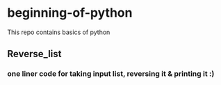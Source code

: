 # beginning-of-python
This repo contains basics of python 

## Reverse_list
### one liner code for taking input list, reversing it & printing it :)
